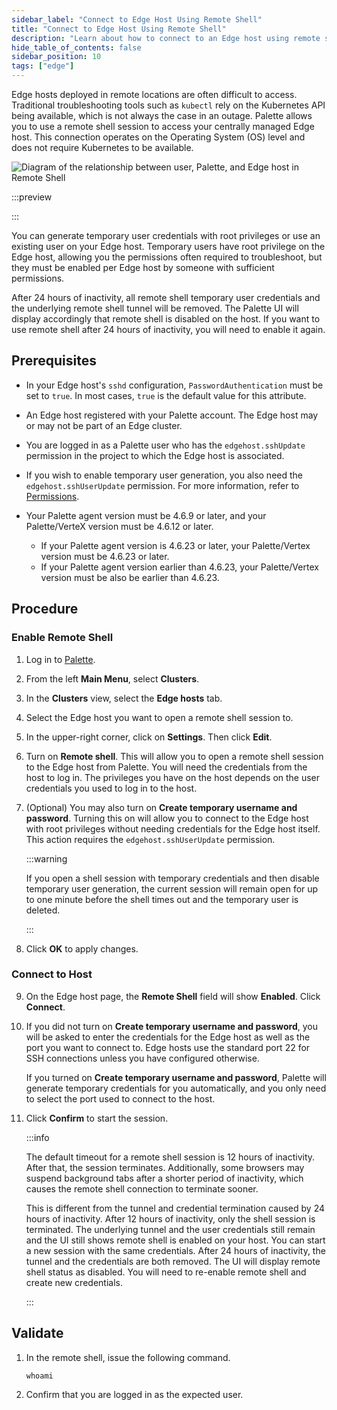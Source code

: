 ```yaml
---
sidebar_label: "Connect to Edge Host Using Remote Shell"
title: "Connect to Edge Host Using Remote Shell"
description: "Learn about how to connect to an Edge host using remote shell."
hide_table_of_contents: false
sidebar_position: 10
tags: ["edge"]
---
```


Edge hosts deployed in remote locations are often difficult to access. Traditional troubleshooting tools such as
`kubectl` rely on the Kubernetes API being available, which is not always the case in an outage. Palette allows you to
use a remote shell session to access your centrally managed Edge host. This connection operates on the Operating System
(OS) level and does not require Kubernetes to be available.

![Diagram of the relationship between user, Palette, and Edge host in Remote Shell](/clusters_edge_cluster-mgmt_remote-shell.webp)

:::preview

:::

You can generate temporary user credentials with root privileges or use an existing user on your Edge host. Temporary
users have root privilege on the Edge host, allowing you the permissions often required to troubleshoot, but they must
be enabled per Edge host by someone with sufficient permissions.

After 24 hours of inactivity, all remote shell temporary user credentials and the underlying remote shell tunnel will be
removed. The Palette UI will display accordingly that remote shell is disabled on the host. If you want to use remote
shell after 24 hours of inactivity, you will need to enable it again.

## Prerequisites

- In your Edge host's `sshd` configuration, `PasswordAuthentication` must be set to `true`. In most cases, `true` is the
  default value for this attribute.

- An Edge host registered with your Palette account. The Edge host may or may not be part of an Edge cluster.

- You are logged in as a Palette user who has the `edgehost.sshUpdate` permission in the project to which the Edge host
  is associated.

- If you wish to enable temporary user generation, you also need the `edgehost.sshUserUpdate` permission. For more
  information, refer to [Permissions](../../../user-management/palette-rbac/permissions.md).

- Your Palette agent version must be 4.6.9 or later, and your Palette/VerteX version must be 4.6.12 or later.
  - If your Palette agent version is 4.6.23 or later, your Palette/Vertex version must be 4.6.23 or later.
  - If your Palette agent version earlier than 4.6.23, your Palette/Vertex version must be also be earlier than 4.6.23.

## Procedure

### Enable Remote Shell

1. Log in to [Palette](https://console.spectrocloud.com).

2. From the left **Main Menu**, select **Clusters**.

3. In the **Clusters** view, select the **Edge hosts** tab.

4. Select the Edge host you want to open a remote shell session to.

5. In the upper-right corner, click on **Settings**. Then click **Edit**.

6. Turn on **Remote shell**. This will allow you to open a remote shell session to the Edge host from Palette. You will
   need the credentials from the host to log in. The privileges you have on the host depends on the user credentials you
   used to log in to the host.

7. (Optional) You may also turn on **Create temporary username and password**. Turning this on will allow you to connect
   to the Edge host with root privileges without needing credentials for the Edge host itself. This action requires the
   `edgehost.sshUserUpdate` permission.

   :::warning

   If you open a shell session with temporary credentials and then disable temporary user generation, the current
   session will remain open for up to one minute before the shell times out and the temporary user is deleted.

   :::

8. Click **OK** to apply changes.

### Connect to Host

9. On the Edge host page, the **Remote Shell** field will show **Enabled**. Click **Connect**.

10. If you did not turn on **Create temporary username and password**, you will be asked to enter the credentials for
    the Edge host as well as the port you want to connect to. Edge hosts use the standard port 22 for SSH connections
    unless you have configured otherwise.

    If you turned on **Create temporary username and password**, Palette will generate temporary credentials for you
    automatically, and you only need to select the port used to connect to the host.

11. Click **Confirm** to start the session.

    :::info

    The default timeout for a remote shell session is 12 hours of inactivity. After that, the session terminates.
    Additionally, some browsers may suspend background tabs after a shorter period of inactivity, which causes the
    remote shell connection to terminate sooner.

    This is different from the tunnel and credential termination caused by 24 hours of inactivity. After 12 hours of
    inactivity, only the shell session is terminated. The underlying tunnel and the user credentials still remain and
    the UI still shows remote shell is enabled on your host. You can start a new session with the same credentials.
    After 24 hours of inactivity, the tunnel and the credentials are both removed. The UI will display remote shell
    status as disabled. You will need to re-enable remote shell and create new credentials.

    :::

## Validate

1. In the remote shell, issue the following command.

   ```shell
   whoami
   ```

2. Confirm that you are logged in as the expected user.
